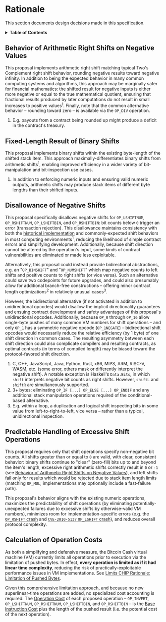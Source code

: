 # Rationale

This section documents design decisions made in this specification.

<details>

<summary><strong>Table of Contents</strong></summary>

- [Rationale](#rationale)
  - [Behavior of Arithmetic Right Shifts on Negative Values](#behavior-of-arithmetic-right-shifts-on-negative-values)
  - [Fixed-Length Result of Binary Shifts](#fixed-length-result-of-binary-shifts)
  - [Disallowance of Negative Shifts](#disallowance-of-negative-shifts)
  - [Equivalent Range Limit Across Shift Operations](#equivalent-range-limit-across-shift-operations)
  - [Calculation of Operation Costs](#calculation-of-operation-costs)

</details>

## Behavior of Arithmetic Right Shifts on Negative Values

This proposal implements arithmetic right shift matching typical Two's Complement right shift behavior, rounding negative results toward negative infinity. In addition to being the expected behavior in many common computing systems and algorithms, this approach may be marginally safer for financial mathematics: the shifted result for negative inputs is either more negative or equal to the true mathematical quotient, ensuring that fractional results produced by later computations do not result in small increases to positive values<sup>1</sup>. Finally, note that the common alternative behavior – rounding toward zero – is available via the `OP_DIV` operation.

1. E.g. payouts from a contract being rounded up might produce a deficit in the contract's treasury.

## Fixed-Length Result of Binary Shifts

This proposal implements binary shifts within the existing byte-length of the shifted stack item. This approach maximally-differentiates binary shifts from arithmetic shifts<sup>1</sup>, enabling improved efficiency in a wider variety of bit-manipulation and bit-inspection use cases.

1. In addition to enforcing numeric inputs and ensuring valid numeric outputs, arithmetic shifts may produce stack items of different byte lengths than their shifted inputs.

## Disallowance of Negative Shifts

This proposal specifically disallows negative shifts for `OP_LSHIFTNUM`, `OP_RSHIFTNUM`, `OP_LSHIFTBIN`, and `OP_RSHIFTBIN`: bit counts below `0` trigger an error (transaction rejection). This disallowance maintains consistency with both the [historical implementation](https://gitlab.com/bitcoin-cash-node/bitcoin-cash-node/-/blob/c4319e678f693d5fbc49bd357ded1c8f951476e9/script.cpp#L595-605) and commonly-expected shift behaviors in most computing environments<sup>1</sup>, reducing the likelihood of simple contract errors and simplifying development. Additionally, because shift direction cannot be altered by the operation's input, some kinds of contract vulnerabilities are eliminated or made less exploitable.

Alternatively, this proposal could instead provide bidirectional abstractions, e.g. an "`OP_BINSHIFT`" and "`OP_NUMSHIFT`" which map negative counts to left shifts and positive counts to right shifts (or vice versa). Such an alternative could save two codepoints for future upgrades, and could also presumably allow for additional branch-free constructions – offering minor contract length optimizations<sup>2</sup> in relatively unusual cases<sup>3</sup>.

However, the bidirectional alternative (if not activated in addition to unidirectional opcodes) would disallow the implicit directionality guarantees and ensuing contract development and safety advantages of this proposal's unidirectional opcodes. Additionally, because `OP_0` through `OP_16` allow single-byte pushes of many common VM numbers for shift operations – and only `OP_1` has a symmetric negative opcode (`OP_1NEGATE`) – bidirectional shift opcodes would necessarily reduce the relative efficiency (by 1 byte) of one shift direction in common cases. The resulting asymmetry between each shift direction could also complicate compilers and resulting contracts, as optimal contracts (in terms of compiled length) may be biased toward the protocol-favored shift direction.

1. C, C++, JavaScript, Java, Python, Rust, x86, MIPS, ARM, RISC-V, WASM, etc. (some error, others mask or differently interpret the negative shift). A notable exception is Haskell's `Data.Bits`, in which `shift` interprets negative bit counts as right shifts. However, `shiftL` and `shiftR` are simultaneously supported.
2. 3+ bytes: eliminating `OP_IF [...] OP_ELSE [...] OP_ENDIF` and any additional stack manipulation operations required of the conditional-based alternative.
3. E.g. within a loop, a duplication and logical shift inspecting bits in some value from left-to-right-to-left, vice versa – rather than a typical, unidirectional inspection.

## Predictable Handling of Excessive Shift Operations

This proposal requires only that shift operations specify non-negative bit counts. All shifts greater than or equal to `0` are valid, with clear, consistent behavior: binary shifts continue to "clear" (zero-fill) bits up to and beyond the item's length, excessive right arithmetic shifts correctly result in `0` or `-1` (see [Behavior of Arithmetic Right Shifts on Negative Values](#behavior-of-arithmetic-right-shifts-on-negative-values)), and left shifts fail only for results which would be rejected due to stack item length limits (matching `OP_MUL`; implementations may optionally include a fast-failure path).

This proposal's behavior aligns with the existing numeric operations, maximizes the predictability of shift operations (by eliminating potentially-unexpected failures due to excessive shifts by otherwise-valid VM numbers), minimizes room for implementation-specific errors (e.g. the [`OP_RSHIFT` crash](https://gitlab.com/bitcoin-cash-node/bitcoin-cash-node/-/commit/c4319e678f693d5fbc49bd357ded1c8f951476e9) and [`CVE-2010-5137` `OP_LSHIFT` crash](https://nvd.nist.gov/vuln/detail/CVE-2010-5137)), and reduces overall protocol complexity.

## Calculation of Operation Costs

As both a simplifying and defensive measure, the Bitcoin Cash virtual machine (VM) currently limits all operations prior to execution via the limitation of pushed bytes. In effect, **every operation is limited as if it had linear time complexity**, reducing the risk of practically-exploitable performance issues in VM implementations. See [Limits CHIP Rationale: Limitation of Pushed Bytes](https://github.com/bitjson/bch-vm-limits/blob/master/rationale.md#limitation-of-pushed-bytes).

Given this comprehensive limitation approach, and because no new superlinear-time operations are added, no specialized cost accounting is required. The [Operation Cost](http://github.com/bitjson/bch-vm-limits#operation-cost-limit) of each proposed operation – `OP_INVERT`, `OP_LSHIFTNUM`, `OP_RSHIFTNUM`, `OP_LSHIFTBIN`, and `OP_RSHIFTBIN` – is the [Base Instruction Cost](https://github.com/bitjson/bch-vm-limits?#base-instruction-cost) plus the length of the pushed result (i.e. the potential cost of the next operation).
